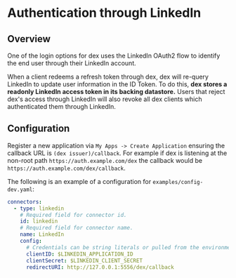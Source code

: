 # Authentication through LinkedIn

## Overview

One of the login options for dex uses the LinkedIn OAuth2 flow to identify the end user through their LinkedIn account.

When a client redeems a refresh token through dex, dex will re-query LinkedIn to update user information in the ID Token. To do this, __dex stores a readonly LinkedIn access token in its backing datastore.__ Users that reject dex's access through LinkedIn will also revoke all dex clients which authenticated them through LinkedIn.

## Configuration

Register a new application via `My Apps -> Create Application` ensuring the callback URL is `(dex issuer)/callback`. For example if dex is listening at the non-root path `https://auth.example.com/dex` the callback would be `https://auth.example.com/dex/callback`.

The following is an example of a configuration for `examples/config-dev.yaml`:

```yaml
connectors:
  - type: linkedin
    # Required field for connector id.
    id: linkedin
    # Required field for connector name.
    name: LinkedIn
    config:
      # Credentials can be string literals or pulled from the environment.
      clientID: $LINKEDIN_APPLICATION_ID
      clientSecret: $LINKEDIN_CLIENT_SECRET
      redirectURI: http://127.0.0.1:5556/dex/callback
```
